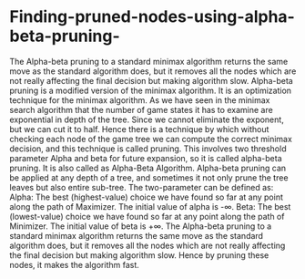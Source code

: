 # Finding-pruned-nodes-using-alpha-beta-pruning-
The Alpha-beta pruning to a standard minimax algorithm returns the same move as the standard algorithm does, but it removes all the nodes which are not really affecting the final decision but making algorithm slow.
Alpha-beta pruning is a modified version of the minimax algorithm. It is an optimization technique for the minimax algorithm.
As we have seen in the minimax search algorithm that the number of game states it has to examine are exponential in depth of the tree. Since we cannot eliminate the exponent, but we can cut it to half. Hence there is a technique by which without checking each node of the game tree we can compute the correct minimax decision, and this technique is called pruning. This involves two threshold parameter Alpha and beta for future expansion, so it is called alpha-beta pruning. It is also called as Alpha-Beta Algorithm.
Alpha-beta pruning can be applied at any depth of a tree, and sometimes it not only prune the tree leaves but also entire sub-tree.
The two-parameter can be defined as:
Alpha: The best (highest-value) choice we have found so far at any point along the path of Maximizer. The initial value of alpha is -∞.
Beta: The best (lowest-value) choice we have found so far at any point along the path of Minimizer. The initial value of beta is +∞.
The Alpha-beta pruning to a standard minimax algorithm returns the same move as the standard algorithm does, but it removes all the nodes which are not really affecting the final decision but making algorithm slow. Hence by pruning these nodes, it makes the algorithm fast.
